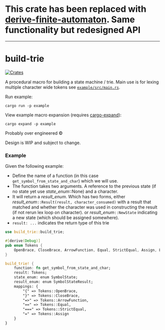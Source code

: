 # This crate has been replaced with [derive-finite-automaton](https://github.com/kaleidawave/derive-finite-automaton). Same functionality but redesigned API

-----

# build-trie

[![Crates](https://img.shields.io/crates/v/build-trie.svg)](https://crates.io/crates/build-trie)

A procedural macro for building a state machine / trie. Main use is for lexing multiple character wide tokens see [`example/src/main.rs`](example/src/main.rs).

Run example:
```
cargo run -p example
```

View example macro expansion (requires [cargo-expand](https://github.com/dtolnay/cargo-expand)):
```
cargo expand -p example
```

Probably over engineered ©

Design is WIP and subject to change.

### Example

Given the following example:

- Define the name of a function (in this case `get_symbol_from_state_and_char`) which we will use. 
- The function takes two arguments. A reference to the previous state (if no state yet use *state_enum*::None) and a character.
- It will return a *result_enum*. Which has two forms, either *result_enum*`::Result(result, character_consumed)` with a result that matched and whether the character was used in constructing the result (if not rerun lex loop on character). or *result_enum*`::NewState` indicating a new state (which should be assigned somewhere).
- `result: ...` indicates the return type of this trie

```rust
use build_trie::build_trie;

#[derive(Debug)]
pub enum Tokens {
    OpenBrace, CloseBrace, ArrowFunction, Equal, StrictEqual, Assign, Literal(String)
}

build_trie! {
    function: fn get_symbol_from_state_and_char;
    result: Tokens;
    state_enum: enum SymbolState;
    result_enum: enum SymbolStateResult;
    mappings: {
        "{" => Tokens::OpenBrace,
        "}" => Tokens::CloseBrace,
        "=>" => Tokens::ArrowFunction,
        "==" => Tokens::Equal,
        "===" => Tokens::StrictEqual,
        "=" => Tokens::Assign
    }
}
```
